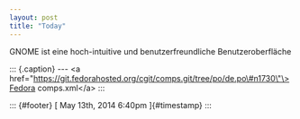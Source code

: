 ```yaml
---
layout: post
title: "Today"
---
```



GNOME ist eine hoch-intuitive und benutzerfreundliche Benutzeroberfläche

::: {.caption}
--- \<a
href=\"https://git.fedorahosted.org/cgit/comps.git/tree/po/de.po\#n1730\"\>Fedora
comps.xml\</a\>
:::

::: {#footer}
[ May 13th, 2014 6:40pm ]{#timestamp}
:::
